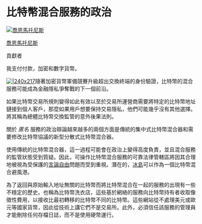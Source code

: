 # 比特幣混合服務的政治

[![喬恩馬托尼斯](https://0.gravatar.com/avatar/6970b007afb64cf2a36739f1e308fffa?s=400&amp;#038;d=mm&amp;#038;r=g)](https://www.forbes.com/sites/jonmatonis/)

[喬恩馬托尼斯](https://www.forbes.com/sites/jonmatonis/)

貢獻者

我支付付款，加密和數字貨幣。

[![|240x217](https://b-i.forbesimg.com/jonmatonis/files/2013/06/laundry-300x271.png)](http://b-i.forbesimg.com/jonmatonis/files/2013/06/laundry.png)隨著加密貨幣軍備競賽升級超出交換終端的身份驗證，比特幣的混合服務可能成為金融隱私爭奪戰的下一個前沿。

如果比特幣交易所規則變得如此有效以至於交易所運營商需要將特定的比特幣地址鏈接到個人客戶，那麼如果用戶想要保持交易隱私，他們可能幾乎沒有其他選擇。將其稱為總體比特幣交換監管的意外後果法則。

關於 *匿名* 服務的政治辯論越來越多的兩個方面是傳統的集中式比特幣混合器和需要修改比特幣協議的新型分散式比特幣混合器。

使用傳統的比特幣混合器，這一過程可能會在政治上變得高度負責，並且混合服務的監管狀態受到質疑。因此，可操作比特幣混合服務的可靠法律管轄區將因其合理地被視為受保護的[言論自由](http://bitcoinmagazine.com/freedom-of-speech-in-financial-commerce/)問題而受到重視。潛在的，[冰島](http://articles.latimes.com/2011/apr/02/world/la-fg-iceland-free-speech-20110403)可以作為一個比特幣混合避風港。

為了返回與原始輸入地址無關的比特幣而將比特幣混合在一起的服務的出現有一些不穩定的歷史。也稱為比特幣洗衣店，這些基於網絡的服務向比特幣持有者收取像徵性費用，以接收比最初轉移的比特幣不同的比特幣。這些網站從不處理美元或歐元等國家貨幣，因此從技術上講它們不是交易所。此外，必須信任該服務的管理員才能刪除任何存檔日誌，而不是使用硬幣運行。